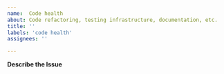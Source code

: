 ```yaml
---
name:  Code health
about: Code refactoring, testing infrastructure, documentation, etc. 
title: ''
labels: 'code health'
assignees: ''

---
```


**Describe the Issue**


